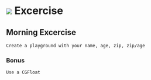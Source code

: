 # ![](http://techknow2.com/logo.png) Excercise 

## Morning Excercise 

	Create a playground with your name, age, zip, zip/age  

### Bonus

	Use a CGFloat